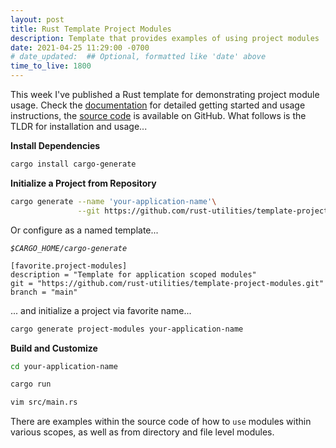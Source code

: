 ```yaml
---
layout: post
title: Rust Template Project Modules
description: Template that provides examples of using project modules
date: 2021-04-25 11:29:00 -0700
# date_updated:  ## Optional, formatted like 'date' above
time_to_live: 1800
---
```



This week I've published a Rust template for demonstrating project module usage. Check the [documentation][link__documentation] for detailed getting started and usage instructions, the [source code][link__source] is available on GitHub. What follows is the TLDR for installation and usage...


**Install Dependencies**


```bash
cargo install cargo-generate
```


**Initialize a Project from Repository**


```bash
cargo generate --name 'your-application-name'\
               --git https://github.com/rust-utilities/template-project-modules.git
```


Or configure as a named template...


_`$CARGO_HOME/cargo-generate`_


```Conf
[favorite.project-modules]
description = "Template for application scoped modules"
git = "https://github.com/rust-utilities/template-project-modules.git"
branch = "main"
```


... and initialize a project via favorite name...


```bash
cargo generate project-modules your-application-name
```


**Build and Customize**


```bash
cd your-application-name

cargo run

vim src/main.rs
```


There are examples within the source code of how to `use` modules within various scopes, as well as from directory and file level modules.



[link__documentation]: https://github.com/rust-utilities/template-project-modules/blob/main/.github/README.md "Repository documentation"

[link__source]: https://github.com/rust-utilities/template-project-modules "Repository source code"


